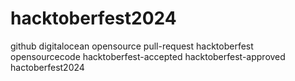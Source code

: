 # hacktoberfest2024
github  digitalocean  opensource  pull-request  hacktoberfest  opensourcecode  hacktoberfest-accepted  hacktoberfest-approved  hactoberfest2024 
